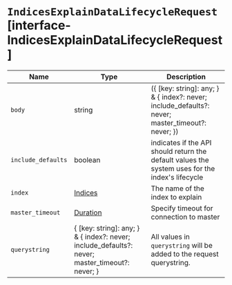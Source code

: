 # `IndicesExplainDataLifecycleRequest` [interface-IndicesExplainDataLifecycleRequest]

| Name | Type | Description |
| - | - | - |
| `body` | string | ({ [key: string]: any; } & { index?: never; include_defaults?: never; master_timeout?: never; }) | All values in `body` will be added to the request body. |
| `include_defaults` | boolean | indicates if the API should return the default values the system uses for the index's lifecycle |
| `index` | [Indices](./Indices.md) | The name of the index to explain |
| `master_timeout` | [Duration](./Duration.md) | Specify timeout for connection to master |
| `querystring` | { [key: string]: any; } & { index?: never; include_defaults?: never; master_timeout?: never; } | All values in `querystring` will be added to the request querystring. |
